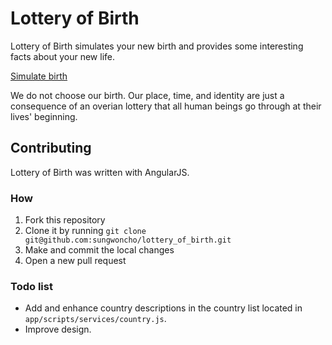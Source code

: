 # Lottery of Birth

Lottery of Birth simulates your new birth and provides some interesting facts about your new life.

[Simulate birth](https://lottery-of-birth.herokuapp.com/)

We do not choose our birth. Our place, time, and identity are just a consequence of an overian lottery that all human beings go through at their lives' beginning.


## Contributing

Lottery of Birth was written with AngularJS.

### How

1. Fork this repository
2. Clone it by running `git clone git@github.com:sungwoncho/lottery_of_birth.git`
3. Make and commit the local changes
4. Open a new pull request

### Todo list

* Add and enhance country descriptions in the country list located in `app/scripts/services/country.js`.
* Improve design.